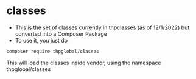 # classes

* This is the set of classes currently in thpclasses (as of 12/1/2022) but converted into a Composer Package
* To use it, you just do 
```
composer require thpglobal/classes
```
This will load the classes inside vendor, using the namespace thpglobal/classes
